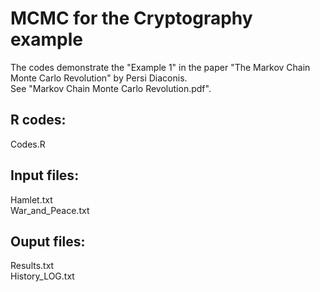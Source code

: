 # MCMC for the Cryptography example
The codes demonstrate the "Example 1" in the paper "The Markov Chain Monte Carlo Revolution" by Persi Diaconis.   
See "Markov Chain Monte Carlo Revolution.pdf".

## R codes:
Codes.R

## Input files:
Hamlet.txt  
War_and_Peace.txt

## Ouput files:
Results.txt   
History_LOG.txt
